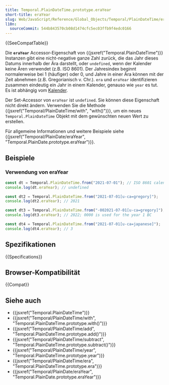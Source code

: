 ```yaml
---
title: Temporal.PlainDateTime.prototype.eraYear
short-title: eraYear
slug: Web/JavaScript/Reference/Global_Objects/Temporal/PlainDateTime/eraYear
l10n:
  sourceCommit: 544b843570cb08d1474cfc5ec03ffb9f4edc0166
---
```


{{SeeCompatTable}}

Die **`eraYear`** Accessor-Eigenschaft von {{jsxref("Temporal.PlainDateTime")}} Instanzen gibt eine nicht-negative ganze Zahl zurück, die das Jahr dieses Datums innerhalb der Ära darstellt, oder `undefined`, wenn der Kalender keine Ären verwendet (z.B. ISO 8601). Der Jahresindex beginnt normalerweise bei 1 (häufiger) oder 0, und Jahre in einer Ära können mit der Zeit abnehmen (z.B. Gregorianisch v. Chr.). `era` und `eraYear` identifizieren zusammen eindeutig ein Jahr in einem Kalender, genauso wie `year` es tut. Es ist abhängig vom [Kalender](/de/docs/Web/JavaScript/Reference/Global_Objects/Temporal#calendars).

Der Set-Accessor von `eraYear` ist `undefined`. Sie können diese Eigenschaft nicht direkt ändern. Verwenden Sie die Methode {{jsxref("Temporal/PlainDateTime/with", "with()")}}, um ein neues `Temporal.PlainDateTime` Objekt mit dem gewünschten neuen Wert zu erstellen.

Für allgemeine Informationen und weitere Beispiele siehe {{jsxref("Temporal/PlainDate/eraYear", "Temporal.PlainDate.prototype.eraYear")}}.

## Beispiele

### Verwendung von eraYear

```js
const dt = Temporal.PlainDateTime.from("2021-07-01"); // ISO 8601 calendar
console.log(dt.eraYear); // undefined

const dt2 = Temporal.PlainDateTime.from("2021-07-01[u-ca=gregory]");
console.log(dt2.eraYear); // 2021

const dt3 = Temporal.PlainDateTime.from("-002021-07-01[u-ca=gregory]");
console.log(dt3.eraYear); // 2022; 0000 is used for the year 1 BC

const dt4 = Temporal.PlainDateTime.from("2021-07-01[u-ca=japanese]");
console.log(dt4.eraYear); // 3
```

## Spezifikationen

{{Specifications}}

## Browser-Kompatibilität

{{Compat}}

## Siehe auch

- {{jsxref("Temporal.PlainDateTime")}}
- {{jsxref("Temporal/PlainDateTime/with", "Temporal.PlainDateTime.prototype.with()")}}
- {{jsxref("Temporal/PlainDateTime/add", "Temporal.PlainDateTime.prototype.add()")}}
- {{jsxref("Temporal/PlainDateTime/subtract", "Temporal.PlainDateTime.prototype.subtract()")}}
- {{jsxref("Temporal/PlainDateTime/year", "Temporal.PlainDateTime.prototype.year")}}
- {{jsxref("Temporal/PlainDateTime/era", "Temporal.PlainDateTime.prototype.era")}}
- {{jsxref("Temporal/PlainDate/eraYear", "Temporal.PlainDate.prototype.eraYear")}}
